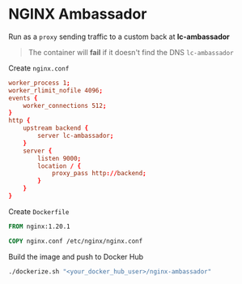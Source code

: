 # NGINX Ambassador

Run as a `proxy` sending traffic to a custom back at **lc-ambassador**

> The container will **fail** if it doesn't find the DNS `lc-ambassador`

Create `nginx.conf`

```conf
worker_process 1;
worker_rlimit_nofile 4096;
events {
    worker_connections 512;
}
http {
    upstream backend {
        server lc-ambassador;
    }
    server {
        listen 9000;
        location / {
            proxy_pass http://backend;
        }
    }
}

```

Create `Dockerfile`

```Dockerfile
FROM nginx:1.20.1

COPY nginx.conf /etc/nginx/nginx.conf
```

Build the image and push to Docker Hub

```bash
./dockerize.sh "<your_docker_hub_user>/nginx-ambassador"
```
